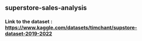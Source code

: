 ## superstore-sales-analysis
### Link to the dataset : https://www.kaggle.com/datasets/timchant/supstore-dataset-2019-2022
